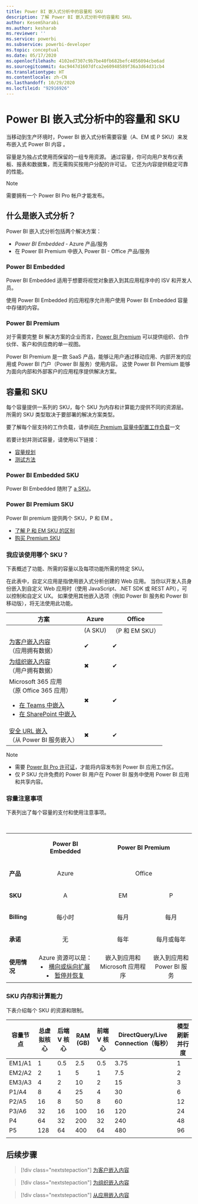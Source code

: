 ```yaml
---
title: Power BI 嵌入式分析中的容量和 SKU
description: 了解 Power BI 嵌入式分析中的容量和 SKU。
author: KesemSharabi
ms.author: kesharab
ms.reviewer: ''
ms.service: powerbi
ms.subservice: powerbi-developer
ms.topic: conceptual
ms.date: 05/17/2020
ms.openlocfilehash: 4102ed7307c9b7be40fb682befc4056094cbe6ad
ms.sourcegitcommit: 4ac9447d1607dfca2e60948589f36a3d64d31cb4
ms.translationtype: HT
ms.contentlocale: zh-CN
ms.lasthandoff: 10/29/2020
ms.locfileid: "92916926"
---
```

# <a name="capacity-and-skus-in-power-bi-embedded-analytics"></a>Power BI 嵌入式分析中的容量和 SKU

当移动到生产环境时，Power BI 嵌入式分析需要容量（A、EM 或 P SKU）来发布嵌入式 Power BI 内容  。

容量是为独占式使用而保留的一组专用资源。 通过容量，你可向用户发布仪表板、报表和数据集，而无需购买按用户分配的许可证。 它还为内容提供稳定可靠的性能。

>[!NOTE]
>需要拥有一个 Power BI Pro 帐户才能发布。

## <a name="what-is-embedded-analytics"></a>什么是嵌入式分析？

Power BI 嵌入式分析包括两个解决方案：
* *Power BI Embedded* - Azure 产品/服务
* 在 Power BI Premium 中嵌入 Power BI - Office 产品/服务

### <a name="power-bi-embedded"></a>Power BI Embedded

Power BI Embedded 适用于想要将视觉对象嵌入到其应用程序中的 ISV 和开发人员。

使用 Power BI Embedded 的应用程序允许用户使用 Power BI Embedded 容量中存储的内容。

### <a name="power-bi-premium"></a>Power BI Premium

对于需要完整 BI 解决方案的企业而言，[Power BI Premium](../../admin/service-premium-what-is.md) 可以提供组织、合作伙伴、客户和供应商的单一视图。

Power BI Premium 是一款 SaaS 产品，能够让用户通过移动应用、内部开发的应用或 Power BI 门户（Power BI 服务）使用内容。 这使 Power BI Premium 能够为面向内部和外部客户的应用程序提供解决方案。

## <a name="capacity-and-skus"></a>容量和 SKU

每个容量提供一系列的 SKU，每个 SKU 为内存和计算能力提供不同的资源层。 所需的 SKU 类型取决于要部署的解决方案类型。

要了解每个层支持的工作负载，请参阅[在 Premium 容量中配置工作负载](../../admin/service-admin-premium-workloads.md)一文

若要计划并测试容量，请使用以下链接：
* [容量规划](embedded-capacity-planning.md)
* [测试方法](../../admin/service-premium-capacity-optimize.md#testing-approaches)

### <a name="power-bi-embedded-skus"></a>Power BI Embedded SKU

Power BI Embedded 随附了 [a SKU](../../admin/service-admin-premium-purchase.md#purchase-a-skus-for-testing-and-other-scenarios)。

### <a name="power-bi-premium-skus"></a>Power BI Premium SKU

Power BI premium 提供两个 SKU，P 和 EM 。
* [了解 P 和 EM SKU 的区别](../../admin/service-premium-what-is.md#subscriptions-and-licensing) 
* [购买 Premium SKU](../../admin/service-admin-premium-purchase.md)

### <a name="which-sku-should-i-use"></a>我应该使用哪个 SKU？

下表概述了功能、所需的容量以及每项功能所需的特定 SKU。

在此表中，自定义应用是指使用嵌入式分析创建的 Web 应用。 当你以开发人员身份嵌入到自定义 Web 应用时（使用 JavaScript、.NET SDK 或 REST API），可以控制和自定义 UX。 如果使用其他嵌入选项（例如 Power BI 服务和 Power BI 移动版），将无法使用此功能。

| 方案 | Azure   | Office          |
|----------|---------|-----------------|
|          | (A SKU) | （P 和 EM SKU） |
|[为客户嵌入内容](embed-sample-for-customers.md)</br>（应用拥有数据）     |✔        |✔        |
|[为组织嵌入内容](embed-sample-for-your-organization.md)</br>（用户拥有数据）     |✖        |✔         |
|Microsoft 365 应用</br>（原 Office 365 应用）<ul><li>[在 Teams 中嵌入](../../collaborate-share/service-embed-report-microsoft-teams.md)</li><li>[在 SharePoint 中嵌入](../../collaborate-share/service-embed-report-spo.md)</li></ul>     |✖        |✔        |
|[安全 URL 嵌入](../../collaborate-share/service-embed-secure.md)</br>（从 Power BI 服务嵌入）     |✖        |✔        |

>[!NOTE]
>* 需要 [Power BI Pro 许可证](../../admin/service-admin-purchasing-power-bi-pro.md)，才能将内容发布到 Power BI 应用工作区。
>* 仅 P SKU 允许免费的 Power BI 用户在 Power BI 服务中使用 Power BI 应用和共享内容。

### <a name="capacity-considerations"></a>容量注意事项

下表列出了每个容量的支付和使用注意事项。

</br>
<table>
<tbody>
<tr>
<td></td>
<td style="text-align: center;"><p><strong>Power BI Embedded</strong></p></td>
<td style="text-align: center;" colspan="2"><p><strong>Power BI Premium</strong></p></td>
</tr>
<tr>
<td><p><strong>产品</strong></p></td>
<td style="text-align: center"><p>Azure</p></td>
<td style="text-align: center" colspan="2"><p>Office</p></td>
</tr>
<tr>
<td><p><strong>SKU</strong></p></td>
<td style="text-align: center"><p>A</p></td>
<td style="text-align: center"><p>EM</p></td>
<td style="text-align: center"><p>P</p></td>
</tr>
<tr>
<td><p><strong>Billing</strong></td>
<td style="text-align: center">每小时</td>
<td style="text-align: center">每月</td>
<td style="text-align: center">每月</td>
</tr>
<tr>
<td><p><strong>承诺</strong></td>
<td style="text-align: center">无</td>
<td style="text-align: center">每年</td>
<td style="text-align: center">每月或每年</td>
</tr>
<tr>
<td valign="top"><p><strong>使用情况</strong></td>
<td style="text-align: center">Azure 资源可以是：<li><a href="azure-pbie-scale-capacity.md">横向或纵向扩展</a></li><li><a href="azure-pbie-pause-start.md">暂停并恢复</a>
</td></li>
<td style="text-align: center">嵌入到应用和</br> Microsoft 应用程序</td>
<td style="text-align: center">嵌入到应用和</br> Power BI 服务</td>
</tr>
</tbody>
</table>

### <a name="sku-memory-and-computing-power"></a>SKU 内存和计算能力

下表介绍每个 SKU 的资源和限制。

| 容量节点 | 总虚拟核心 | 后端 V 核心 | RAM (GB) | 前端 V 核心 | DirectQuery/Live Connection（每秒） | 模型刷新并行度 |
| --- | --- | --- | --- | --- | --- | --- |
| EM1/A1 | 1 | 0.5 | 2.5 | 0.5 | 3.75 | 1 |
| EM2/A2 | 2 | 1 | 5 | 1 | 7.5 | 2 |
| EM3/A3 | 4 | 2 | 10 | 2 | 15 | 3 |
| P1/A4 | 8 | 4 | 25 | 4 | 30 | 6 |
| P2/A5 | 16 | 8 | 50 | 8 | 60 | 12 |
| P3/A6 | 32 | 16 | 100 | 16 | 120 | 24 |
| P4 | 64 | 32 | 200 | 32 | 240 | 48 |
| P5 | 128 | 64 | 400 | 64 | 480 | 96 |
| | | | | | | |

## <a name="next-steps"></a>后续步骤

> [!div class="nextstepaction"]
>[为客户嵌入内容](embed-sample-for-customers.md)

> [!div class="nextstepaction"]
>[为组织嵌入内容](embed-sample-for-your-organization.md)

> [!div class="nextstepaction"]
> [从应用嵌入内容](embed-from-apps.md)